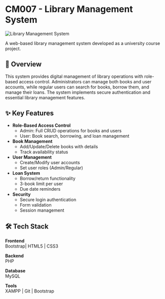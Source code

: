 # CM007 - Library Management System

![Library Management System](https://img.icons8.com/keek/100/books.png)

A web-based library management system developed as a university course project.

## 📖 Overview
This system provides digital management of library operations with role-based access control. Administrators can manage both books and user accounts, while regular users can search for books, borrow them, and manage their loans. The system implements secure authentication and essential library management features.

## ✨ Key Features
- **Role-Based Access Control**
  - Admin: Full CRUD operations for books and users
  - User: Book search, borrowing, and loan management
- **Book Management**
  - Add/Update/Delete books with details
  - Track availability status
- **User Management**
  - Create/Modify user accounts
  - Set user roles (Admin/Regular)
- **Loan System**
  - Borrow/return functionality
  - 3-book limit per user
  - Due date reminders
- **Security**
  - Secure login authentication
  - Form validation
  - Session management

## 🛠️ Tech Stack
**Frontend**  
Bootstrap| HTML5 | CSS3  

**Backend**  
PHP  

**Database**  
MySQL  

**Tools**  
XAMPP | Git | Bootstrap
